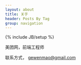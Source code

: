 ```yaml
---
layout: about
title: 关于
header: Posts By Tag
group: navigation
---
```

{% include JB/setup %}

美团网，前端工程师  

联系方式， gewenmao@gmail.com
